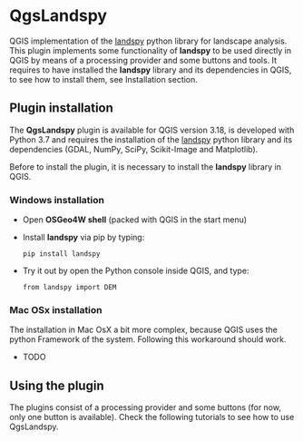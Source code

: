 # QgsLandspy
QGIS implementation of the [landspy][landspy_link] python library for landscape analysis. 
This plugin implements some functionality of **landspy** to be used directly in QGIS by means of a processing provider and some buttons and tools. 
It requires to have installed the **landspy** library and its dependencies in QGIS, to see how to install them, see Installation section.

## Plugin installation
The **QgsLandspy** plugin is available for QGIS version 3.18, is developed with Python 3.7 and requires the installation of the [landspy][landspy_link] python library and its dependencies (GDAL, NumPy, SciPy, Scikit-Image and Matplotlib).

Before to install the plugin, it is necessary to install the **landspy** library in QGIS.

### Windows installation
- Open **OSGeo4W shell** (packed with QGIS in the start menu)
- Install **landspy** via pip by typing:

  `pip install landspy`
- Try it out by open the Python console inside QGIS, and type:

  `from landspy import DEM`

### Mac OSx installation
The installation in Mac OsX a bit more complex, because QGIS uses the python Framework of the system. Following this workaround should work. 

- TODO

## Using the plugin
The plugins consist of a processing provider and some buttons (for now, only one button is available). Check the following tutorials to see how to use QgsLandspy. 






[landspy_link]: https://github.com/geolovic/landspy